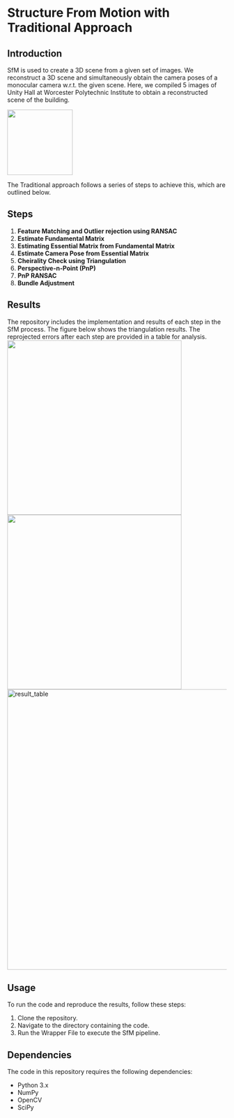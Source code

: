 # Structure From Motion with Traditional Approach

## Introduction
SfM is used to create a 3D scene from a given set of images. We reconstruct a 3D scene and simultaneously obtain the camera poses of a monocular camera w.r.t. the given scene. Here, we compiled 5 images of Unity Hall at Worcester Polytechnic Institute to obtain a reconstructed scene of the building.

<img src="https://github.com/user-attachments/assets/ea12167e-6071-4f89-8fe4-4ed8edf0906d" height="150">

The Traditional approach follows a series of steps to achieve this, which are outlined below.

## Steps
1. **Feature Matching and Outlier rejection using RANSAC**
2. **Estimate Fundamental Matrix**
3. **Estimating Essential Matrix from Fundamental Matrix**
4. **Estimate Camera Pose from Essential Matrix**
5. **Cheirality Check using Triangulation**
6. **Perspective-n-Point (PnP)**
7. **PnP RANSAC**
8. **Bundle Adjustment**

## Results
The repository includes the implementation and results of each step in the SfM process. The figure below shows the triangulation results. The reprojected errors after each step are provided in a table for analysis. <br>
<img src="https://github.com/user-attachments/assets/17a28cb7-23e8-43de-b810-9cfb0e84719b" height="400">
<img src="https://github.com/user-attachments/assets/13763030-07b9-4eb2-8f22-d4691794eac3" height="400">
<img width="643" alt="result_table" src="https://github.com/user-attachments/assets/8a78aa3f-bac7-45d1-ab6d-2c1c1d80cbb5" />

## Usage
To run the code and reproduce the results, follow these steps:
1. Clone the repository.
2. Navigate to the directory containing the code.
3. Run the Wrapper File to execute the SfM pipeline.

## Dependencies
The code in this repository requires the following dependencies:
- Python 3.x
- NumPy
- OpenCV
- SciPy
